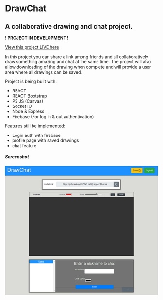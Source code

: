 # DrawChat

## A collaborative drawing and chat project.

**! PROJECT IN DEVELOPMENT !**

[View this project LIVE here](https://jolly-leakey-b370a1.netlify.app/)

In this project you can share a link among friends and all collaboratively draw something amazing and chat at the same time. The project will also allow downloading of the drawing when complete and will provide a user area where all drawings can be saved.

Project is being built with:

- REACT
- REACT Bootstrap
- P5 JS (Canvas)
- Socket IO
- Node & Express
- Firebase (For log in & out authentication)

Features still be implemented:

- Login auth with firebase
- profile page with saved drawings
- chat feature

##### Screenshot

<img src='./screenshot.png' width='600px'>
